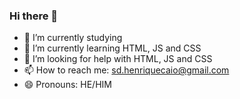 ### Hi there 👋

- 🔭 I’m currently studying
- 🌱 I’m currently learning HTML, JS and CSS
- 🤔 I’m looking for help with HTML, JS and CSS
- 📫 How to reach me: sd.henriquecaio@gmail.com
- 😄 Pronouns: HE/HIM

<!--
**Caiohdsilva/Caiohdsilva** is a ✨ _special_ ✨ repository because its `README.md` (this file) appears on your GitHub profile.

Here are some ideas to get you started:

- 🔭 I’m currently working on ...
- 🌱 I’m currently learning ...
- 👯 I’m looking to collaborate on ...
- 🤔 I’m looking for help with ...
- 💬 Ask me about ...
- 📫 How to reach me: ...
- 😄 Pronouns: ...
- ⚡ Fun fact: ...
-->
